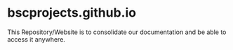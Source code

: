 # bscprojects.github.io

This Repository/Website is to consolidate our documentation and be able to access it anywhere.
